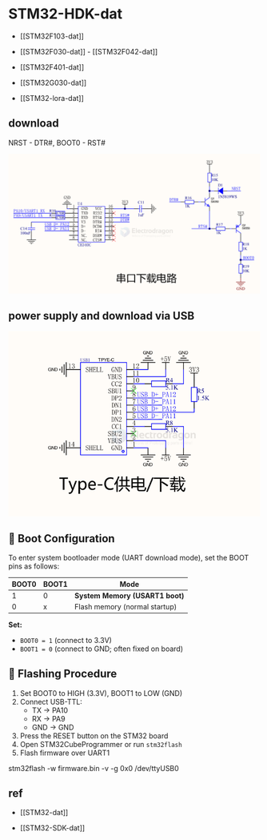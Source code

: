 
# STM32-HDK-dat

- [[STM32F103-dat]]

- [[STM32F030-dat]] - [[STM32F042-dat]]

- [[STM32F401-dat]]

- [[STM32G030-dat]]

- [[STM32-lora-dat]]

## download 

NRST - DTR#, BOOT0 - RST# 

![](2025-06-23-18-00-49.png)


## power supply and download via USB 

![](2025-06-23-18-01-31.png)

## 🔧 Boot Configuration

To enter system bootloader mode (UART download mode), set the BOOT pins as follows:

| BOOT0 | BOOT1 | Mode                           |
|-------|-------|--------------------------------|
| 1     | 0     | **System Memory (USART1 boot)** |
| 0     | x     | Flash memory (normal startup)  |

**Set:**
- `BOOT0 = 1` (connect to 3.3V)
- `BOOT1 = 0` (connect to GND; often fixed on board)

## 🔌 Flashing Procedure

1. Set BOOT0 to HIGH (3.3V), BOOT1 to LOW (GND)
2. Connect USB-TTL:
   - TX → PA10
   - RX → PA9
   - GND → GND
3. Press the RESET button on the STM32 board
4. Open STM32CubeProgrammer or run `stm32flash`
5. Flash firmware over UART1

stm32flash -w firmware.bin -v -g 0x0 /dev/ttyUSB0



## ref 

- [[STM32-dat]]

- [[STM32-SDK-dat]]